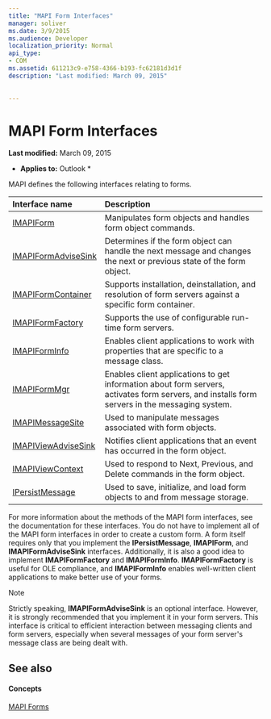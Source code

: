 ```yaml
---
title: "MAPI Form Interfaces"
manager: soliver
ms.date: 3/9/2015
ms.audience: Developer
localization_priority: Normal
api_type:
- COM
ms.assetid: 611213c9-e758-4366-b193-fc62181d3d1f
description: "Last modified: March 09, 2015"
 
 
---
```


# MAPI Form Interfaces

 **Last modified:** March 09, 2015 
  
 * **Applies to:** Outlook * 
  
MAPI defines the following interfaces relating to forms.
  
|**Interface name**|**Description**|
|:-----|:-----|
|[IMAPIForm](imapiformiunknown.md) <br/> |Manipulates form objects and handles form object commands.  <br/> |
|[IMAPIFormAdviseSink](imapiformadvisesinkiunknown.md) <br/> |Determines if the form object can handle the next message and changes the next or previous state of the form object.  <br/> |
|[IMAPIFormContainer](imapiformcontaineriunknown.md) <br/> |Supports installation, deinstallation, and resolution of form servers against a specific form container.  <br/> |
|[IMAPIFormFactory](imapiformfactoryiunknown.md) <br/> |Supports the use of configurable run-time form servers.  <br/> |
|[IMAPIFormInfo](imapiforminfoimapiprop.md) <br/> |Enables client applications to work with properties that are specific to a message class.  <br/> |
|[IMAPIFormMgr](imapiformmgriunknown.md) <br/> |Enables client applications to get information about form servers, activates form servers, and installs form servers in the messaging system.  <br/> |
|[IMAPIMessageSite](imapimessagesiteiunknown.md) <br/> |Used to manipulate messages associated with form objects.  <br/> |
|[IMAPIViewAdviseSink](imapiviewadvisesinkiunknown.md) <br/> |Notifies client applications that an event has occurred in the form object.  <br/> |
|[IMAPIViewContext](imapiviewcontextiunknown.md) <br/> |Used to respond to Next, Previous, and Delete commands in the form object.  <br/> |
|[IPersistMessage](ipersistmessageiunknown.md) <br/> |Used to save, initialize, and load form objects to and from message storage.  <br/> |
   
For more information about the methods of the MAPI form interfaces, see the documentation for these interfaces. You do not have to implement all of the MAPI form interfaces in order to create a custom form. A form itself requires only that you implement the **IPersistMessage**, **IMAPIForm**, and **IMAPIFormAdviseSink** interfaces. Additionally, it is also a good idea to implement **IMAPIFormFactory** and **IMAPIFormInfo**. **IMAPIFormFactory** is useful for OLE compliance, and **IMAPIFormInfo** enables well-written client applications to make better use of your forms. 
  
> [!NOTE]
> Strictly speaking, **IMAPIFormAdviseSink** is an optional interface. However, it is strongly recommended that you implement it in your form servers. This interface is critical to efficient interaction between messaging clients and form servers, especially when several messages of your form server's message class are being dealt with. 
  
## See also

#### Concepts

[MAPI Forms](mapi-forms.md)

